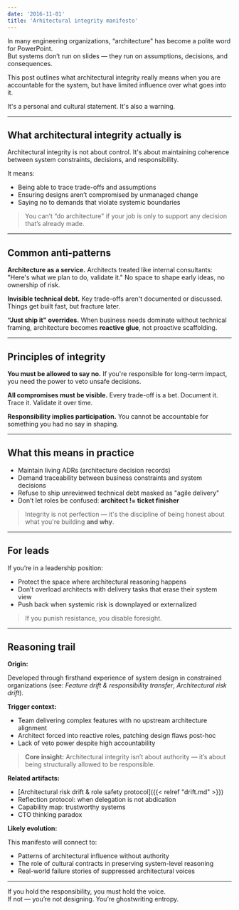 ```yaml
---
date: '2016-11-01'
title: 'Arhitectural integrity manifesto'
---
```


In many engineering organizations, “architecture" has become a polite word for PowerPoint.  
But systems don’t run on slides — they run on assumptions, decisions, and consequences.

This post outlines what architectural integrity really means when you are accountable for the system, but have limited influence over what goes into it.  

It's a personal and cultural statement. It's also a warning.

---

## What architectural integrity actually is

Architectural integrity is not about control. It's about maintaining coherence between system constraints, decisions, and responsibility.

It means:

- Being able to trace trade-offs and assumptions
- Ensuring designs aren’t compromised by unmanaged change
- Saying no to demands that violate systemic boundaries

> You can’t “do architecture" if your job is only to support any decision that’s already made.

---

## Common anti-patterns

**Architecture as a service.**
Architects treated like internal consultants: "Here's what we plan to do, validate it." 
No space to shape early ideas, no ownership of risk.

**Invisible technical debt.** 
Key trade-offs aren't documented or discussed. Things get built fast, but fracture later.

**“Just ship it" overrides.** 
When business needs dominate without technical framing, architecture becomes **reactive glue**, not proactive scaffolding.

---

## Principles of integrity

**You must be allowed to say no.**
If you're responsible for long-term impact, you need the power to veto unsafe decisions.

**All compromises must be visible.**
Every trade-off is a bet. Document it. Trace it. Validate it over time.

**Responsibility implies participation.**
You cannot be accountable for something you had no say in shaping.

---

## What this means in practice

- Maintain living ADRs (architecture decision records)
- Demand traceability between business constraints and system decisions
- Refuse to ship unreviewed technical debt masked as "agile delivery"
- Don’t let roles be confused: **architect != ticket finisher**


> Integrity is not perfection — it's the discipline of being honest about what you're building **and why**.

---

## For leads

If you’re in a leadership position:

- Protect the space where architectural reasoning happens
- Don’t overload architects with delivery tasks that erase their system view
- Push back when systemic risk is downplayed or externalized

> If you punish resistance, you disable foresight.

---

## Reasoning trail

**Origin:** 

Developed through firsthand experience of system design in constrained organizations (see: *Feature drift & responsibility transfer*, *Architectural risk drift*).

**Trigger context:**

- Team delivering complex features with no upstream architecture alignment  
- Architect forced into reactive roles, patching design flaws post-hoc  
- Lack of veto power despite high accountability

> **Core insight:** Architectural integrity isn’t about authority — it’s about being structurally allowed to be responsible.

**Related artifacts:**  

- [Architectural risk drift & role safety protocol]({{< relref "drift.md"  >}})
- Reflection protocol: when delegation is not abdication
- Capability map: trustworthy systems
- CTO thinking paradox

**Likely evolution:**  

This manifesto will connect to:

- Patterns of architectural influence without authority  
- The role of cultural contracts in preserving system-level reasoning  
- Real-world failure stories of suppressed architectural voices

---

If you hold the responsibility, you must hold the voice.  
If not — you’re not designing. You’re ghostwriting entropy.
